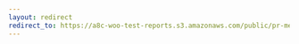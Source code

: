 ```yaml
---
layout: redirect
redirect_to: https://a8c-woo-test-reports.s3.amazonaws.com/public/pr-merge/43198/api/index.html
---
```

